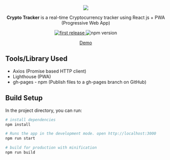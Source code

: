 <div align="center">  
  <p>
    <img src="https://user-images.githubusercontent.com/7887699/39698157-4fb76ce4-5211-11e8-8efc-36427f9dad83.png"/>
  </p>

  <p>
    <strong>Crypto Tracker</strong> is a real-time Cryptocurrency tracker using React js + PWA (Progressive Web App)
  </p>

  <p>
    <a href="">
      <img alt="first release" src="https://img.shields.io/badge/release-v1.0-brightgreen.svg" />
    </a>
    <a>
      <img alt="npm version" src="https://img.shields.io/npm/v/npm.svg"/>
    </a>
  </p>

  <p>
    <a href="https://stanislavkozlovsky.github.io/crypto-tracker/">
      Demo
    </a>
  </p>
</div>

## Tools/Library Used
  * Axios (Promise based HTTP client)
  * Lighthouse (PWA)
  * gh-pages - npm (Publish files to a gh-pages branch on GitHub)

## Build Setup

In the project directory, you can run:

``` bash
# install dependencies
npm install

# Runs the app in the development mode. open http://localhost:3000
npm run start

# build for production with minification 
npm run build
